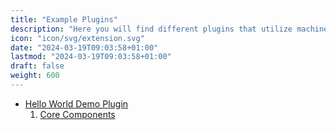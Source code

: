 ```yaml
---
title: "Example Plugins"
description: "Here you will find different plugins that utilize machine learning, databases, complex layouts, and more!"
icon: "icon/svg/extension.svg"
date: "2024-03-19T09:03:58+01:00"
lastmod: "2024-03-19T09:03:58+01:00"
draft: false
weight: 600
---
```


- [Hello World Demo Plugin](demo-hello-world/)
    1. [Core Components](demo-hello-world/core_components/)